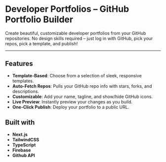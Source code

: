 # Developer Portfolios – GitHub Portfolio Builder

Create beautiful, customizable developer portfolios from your GitHub repositories. No design skills required – just log in with GitHub, pick your repos, pick a template, and publish!

---

## Features

- **Template-Based**: Choose from a selection of sleek, responsive templates.
- **Auto-Fetch Repos**: Pulls your GitHub repo info with stars, forks, and descriptions.
- **Customizable**: Add your name, tagline, and show/hide GitHub icons.
- **Live Preview**: Instantly preview your changes as you build.
- **One-Click Publish**: Deploy your portfolio to a public URL.

## Built with

- **Next.js**
- **TailwindCSS**
- **TypeScript**
- **Firebase**
- **Github API**